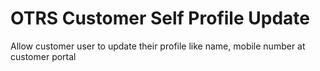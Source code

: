 # OTRS Customer Self Profile Update
 Allow customer user to update their profile like name, mobile number at customer portal

